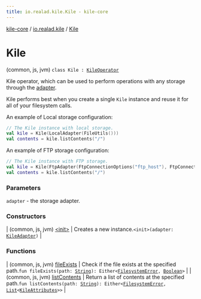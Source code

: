 ```yaml
---
title: io.realad.kile.Kile - kile-core
---
```


[kile-core](../../index.html) / [io.realad.kile](../index.html) / [Kile](./index.html)

# Kile

(common, js, jvm) `class Kile : `[`KileOperator`](../-kile-operator.html)

Kile operator, which can be used to perform operations with any storage through the [adapter](../-kile-adapter/index.html#io.realad.kile.KileAdapter).

Kile performs best when you create a single `Kile` instance and reuse it for all of
your filesystem calls.

An example of Local storage configuration:

``` kotlin
// The Kile instance with local storage.
val kile = Kile(LocalAdapter(FileUtils()))
val contents = kile.listContents("/")
```

An example of FTP storage configuration:

``` kotlin
// The Kile instance with FTP storage.
val kile = Kile(FtpAdapter(FtpConnectionOptions("ftp_host"), FtpConnectionProvider()))
val contents = kile.listContents("/")
```

### Parameters

`adapter` - the storage adapter.

### Constructors

| (common, js, jvm) [&lt;init&gt;](-init-.html) | Creates a new instance.`<init>(adapter: `[`KileAdapter`](../-kile-adapter/index.html)`)` |

### Functions

| (common, js, jvm) [fileExists](file-exists.html) | Check if the file exists at the specified path.`fun fileExists(path: `[`String`](https://kotlinlang.org/api/latest/jvm/stdlib/kotlin/-string/index.html)`): Either<`[`FilesystemError`](../../io.realad.kile.error/-filesystem-error/index.html)`, `[`Boolean`](https://kotlinlang.org/api/latest/jvm/stdlib/kotlin/-boolean/index.html)`>` |
| (common, js, jvm) [listContents](list-contents.html) | Return a list of contents at the specified path.`fun listContents(path: `[`String`](https://kotlinlang.org/api/latest/jvm/stdlib/kotlin/-string/index.html)`): Either<`[`FilesystemError`](../../io.realad.kile.error/-filesystem-error/index.html)`, `[`List`](https://kotlinlang.org/api/latest/jvm/stdlib/kotlin.collections/-list/index.html)`<`[`KileAttributes`](../-kile-attributes/index.html)`>>` |

